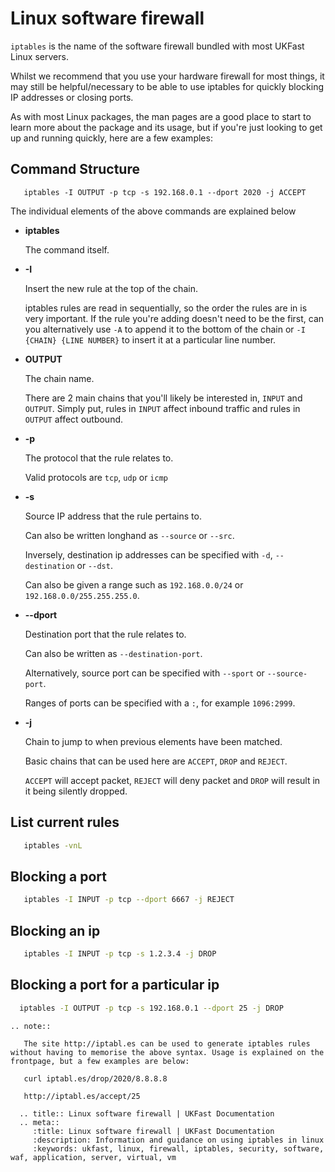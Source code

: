 # Linux software firewall


`iptables` is the name of the software firewall bundled with most UKFast Linux servers.

Whilst we recommend that you use your hardware firewall for most things, it may still be helpful/necessary to be able to use iptables for quickly blocking IP addresses or closing ports.

As with most Linux packages, the man pages are a good place to start to learn more about the package and its usage, but if you're just looking to get up and running quickly, here are a few examples:

## Command Structure
```console
   iptables -I OUTPUT -p tcp -s 192.168.0.1 --dport 2020 -j ACCEPT
```

The individual elements of the above commands are explained below

* **iptables**

   The command itself.


* **-I**

   Insert the new rule at the top of the chain.

   iptables rules are read in sequentially, so the order the rules are in is very important. If the rule you're adding doesn't need to be the first, can you alternatively use `-A` to append it to the bottom of the chain or `-I {CHAIN} {LINE NUMBER}` to insert it at a particular line number.


* **OUTPUT**

   The chain name.

   There are 2 main chains that you'll likely be interested in, `INPUT` and `OUTPUT`. Simply put, rules in `INPUT` affect inbound traffic and rules in `OUTPUT` affect outbound.


* **-p**

   The protocol that the rule relates to.

   Valid protocols are `tcp`, `udp` or `icmp`


* **-s**

   Source IP address that the rule pertains to.

   Can also be written longhand as `--source` or `--src`.

   Inversely, destination ip addresses can be specified with `-d`, `--destination` or `--dst`.

   Can also be given a range such as `192.168.0.0/24` or `192.168.0.0/255.255.255.0`.


* **--dport**

   Destination port that the rule relates to.

   Can also be written as `--destination-port`.

   Alternatively, source port can be specified with `--sport` or `--source-port`.

   Ranges of ports can be specified with a `:`, for example `1096:2999`.


* **-j**

   Chain to jump to when previous elements have been matched.

   Basic chains that can be used here are `ACCEPT`, `DROP` and `REJECT`.

   `ACCEPT` will accept packet, `REJECT` will deny packet and `DROP` will result in it being silently dropped.

## List current rules

```bash
   iptables -vnL
```

## Blocking a port

```bash
   iptables -I INPUT -p tcp --dport 6667 -j REJECT
```

## Blocking an ip

```bash
   iptables -I INPUT -p tcp -s 1.2.3.4 -j DROP
```

## Blocking a port for a particular ip

```bash
  iptables -I OUTPUT -p tcp -s 192.168.0.1 --dport 25 -j DROP
```  

```eval_rst
.. note::

   The site http://iptabl.es can be used to generate iptables rules without having to memorise the above syntax. Usage is explained on the frontpage, but a few examples are below:

   curl iptabl.es/drop/2020/8.8.8.8

   http://iptabl.es/accept/25
```

```eval_rst
  .. title:: Linux software firewall | UKFast Documentation
  .. meta::
     :title: Linux software firewall | UKFast Documentation
     :description: Information and guidance on using iptables in linux
     :keywords: ukfast, linux, firewall, iptables, security, software, waf, application, server, virtual, vm
